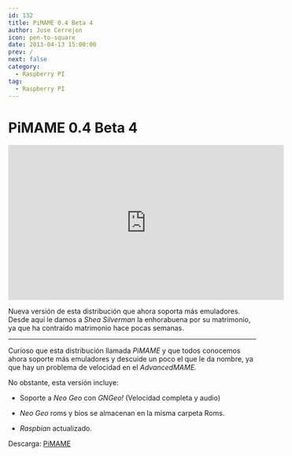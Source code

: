 ```yaml
---
id: 132
title: PiMAME 0.4 Beta 4
author: Jose Cerrejon
icon: pen-to-square
date: 2013-04-13 15:00:00
prev: /
next: false
category:
  - Raspberry PI
tag:
  - Raspberry PI
---
```


# PiMAME 0.4 Beta 4

<iframe width="560" height="315" src="http://www.youtube.com/embed/xyj-a1OqA-w" frameborder="0" allowfullscreen></iframe>

Nueva versión de esta distribución que ahora soporta más emuladores. Desde aquí le damos a *Shea Silverman* la enhorabuena por su matrimonio, ya que ha contraído matrimonio hace pocas semanas.

- - -
Curioso que esta distribución llamada *PiMAME* y que todos conocemos ahora soporte más emuladores y descuide un poco el que le da nombre, ya que hay un problema de velocidad en el *AdvancedMAME.*

No obstante, esta versión incluye:

* Soporte a *Neo Geo* con *GNGeo!* (Velocidad completa y audio)

* *Neo Geo* roms y bios se almacenan en la misma carpeta Roms.

* *Raspbian* actualizado.

Descarga: [PiMAME](http://blog.sheasilverman.com/pimame-raspberry-pi-os-download/)